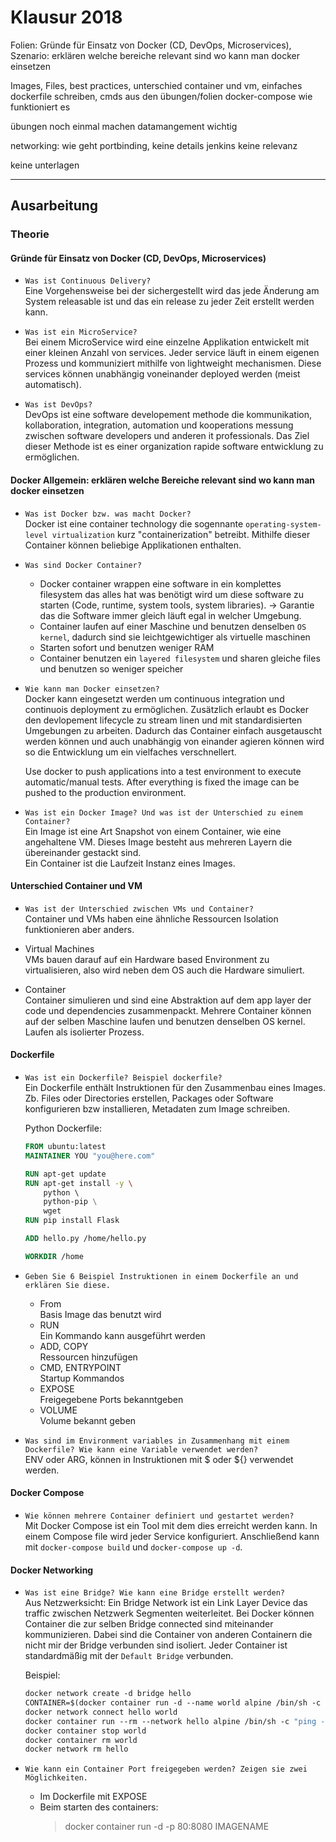 # Klausur 2018

Folien:
Gründe für Einsatz von Docker (CD, DevOps, Microservices), Szenario: erklären welche bereiche relevant sind wo kann man docker einsetzen

Images, Files, best practices, unterschied container und vm,
einfaches dockerfile schreiben, cmds aus den übungen/folien
docker-compose wie funktioniert es

übungen noch einmal machen
datamangement wichtig


networking: wie geht portbinding, keine details
jenkins keine relevanz  

keine unterlagen

---

## Ausarbeitung

### Theorie

#### Gründe für Einsatz von Docker (CD, DevOps, Microservices)

- `Was ist Continuous Delivery?`  
Eine Vorgehensweise bei der sichergestellt wird das jede Änderung am System releasable ist und das ein release zu jeder Zeit erstellt werden kann.

- `Was ist ein MicroService?`  
Bei einem MicroService wird eine einzelne Applikation entwickelt mit einer kleinen Anzahl von services. Jeder service läuft in einem eigenen Prozess und kommuniziert mithilfe von lightweight mechanismen. Diese services können unabhängig voneinander deployed werden (meist automatisch).

- `Was ist DevOps?`  
DevOps ist eine software developement methode die kommunikation, kollaboration, integration, automation und kooperations messung zwischen software developers und anderen it professionals.
Das Ziel dieser Methode ist es einer organization rapide software entwicklung zu ermöglichen.

#### Docker Allgemein: erklären welche Bereiche relevant sind wo kann man docker einsetzen

- `Was ist Docker bzw. was macht Docker?`  
Docker ist eine container technology die sogennante `operating-system-level virtualization` kurz "containerization" betreibt. Mithilfe dieser Container können beliebige Applikationen enthalten.

- `Was sind Docker Container?`
  - Docker container wrappen eine software in ein komplettes filesystem das alles hat was benötigt wird um diese software zu starten (Code, runtime, system tools, system libraries). -> Garantie das die Software immer gleich läuft egal in welcher Umgebung.
  - Container laufen auf einer Maschine und benutzen denselben `OS kernel`, dadurch sind sie leichtgewichtiger als virtuelle maschinen
  - Starten sofort und benutzen weniger RAM
  - Container benutzen ein `layered filesystem` und sharen gleiche files und benutzen so weniger speicher

- `Wie kann man Docker einsetzen?`  
Docker kann eingesetzt werden um continuous integration und continuois deployment zu ermöglichen. Zusätzlich erlaubt es Docker den devlopement lifecycle zu stream linen und mit standardisierten Umgebungen zu arbeiten.
Dadurch das Container einfach ausgetauscht werden können und auch unabhängig von einander agieren können wird so die Entwicklung um ein vielfaches verschnellert.

  Use docker to push applications into a test environment to execute automatic/manual tests. After everything is fixed the image can be pushed to the production environment.

- `Was ist ein Docker Image? Und was ist der Unterschied zu einem Container?`  
Ein Image ist eine Art Snapshot von einem Container, wie eine angehaltene VM. Dieses Image besteht aus mehreren Layern die übereinander gestackt sind.  
Ein Container ist die Laufzeit Instanz eines Images.

#### Unterschied Container und VM

- `Was ist der Unterschied zwischen VMs und Container?`  
Container und VMs haben eine ähnliche Ressourcen Isolation funktionieren aber anders.  

- Virtual Machines  
VMs bauen darauf auf ein Hardware based Environment zu virtualisieren, also wird neben dem OS auch die Hardware simuliert.

- Container  
Container simulieren und sind eine Abstraktion auf dem app layer der code und dependencies zusammenpackt. Mehrere Container können auf der selben Maschine laufen und benutzen denselben OS kernel. Laufen als isolierter Prozess.

#### Dockerfile

- `Was ist ein Dockerfile? Beispiel dockerfile?`  
Ein Dockerfile enthält Instruktionen für den Zusammenbau eines Images. Zb. Files oder Directories erstellen, Packages oder Software konfigurieren bzw installieren, Metadaten zum Image schreiben.  

    Python Dockerfile: 

    ```dockerfile
    FROM ubuntu:latest
    MAINTAINER YOU "you@here.com"

    RUN apt-get update
    RUN apt-get install -y \ 
        python \ 
        python-pip \
        wget
    RUN pip install Flask

    ADD hello.py /home/hello.py

    WORKDIR /home
    ```

- `Geben Sie 6 Beispiel Instruktionen in einem Dockerfile an und erklären Sie diese.`
  - From  
    Basis Image das benutzt wird
  - RUN  
    Ein Kommando kann ausgeführt werden
  - ADD, COPY  
    Ressourcen hinzufügen
  - CMD, ENTRYPOINT  
    Startup Kommandos
  - EXPOSE  
    Freigegebene Ports bekanntgeben
  - VOLUME  
    Volume bekannt geben

- `Was sind im Environment variables in Zusammenhang mit einem Dockerfile? Wie kann eine Variable verwendet werden?`  
ENV oder ARG, können in Instruktionen mit $ oder ${} verwendet werden.

#### Docker Compose

- `Wie können mehrere Container definiert und gestartet werden?`  
Mit Docker Compose ist ein Tool mit dem dies erreicht werden kann. In einem Compose file wird jeder Service konfiguriert. Anschließend kann mit `docker-compose build` und `docker-compose up -d`.

#### Docker Networking

- `Was ist eine Bridge? Wie kann eine Bridge erstellt werden?`  
Aus Netzwerksicht: Ein Bridge Network ist ein Link Layer Device das traffic zwischen Netzwerk Segmenten weiterleitet.
Bei Docker können Container die zur selben Bridge connected sind miteinander kommunizieren. Dabei sind die Container von anderen Containern die nicht mir der Bridge verbunden sind isoliert.
Jeder Container ist standardmäßig mit der `Default Bridge` verbunden.

  Beispiel:
  ```dockerfile
  docker network create -d bridge hello
  CONTAINER=$(docker container run -d --name world alpine /bin/sh -c "while true;"
  docker network connect hello world
  docker container run --rm --network hello alpine /bin/sh -c "ping -c 1 world"
  docker container stop world
  docker container rm world
  docker network rm hello
  ```

- `Wie kann ein Container Port freigegeben werden? Zeigen sie zwei Möglichkeiten.`
  - Im Dockerfile mit EXPOSE
  - Beim starten des containers:
    >docker container run -d -p 80:8080 IMAGENAME
